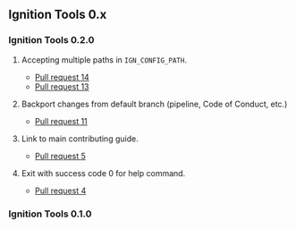## Ignition Tools 0.x

### Ignition Tools 0.2.0

1.  Accepting multiple paths in `IGN_CONFIG_PATH`.
    * [Pull request 14](https://bitbucket.org/ignitionrobotics/ign-tools/pull-requests/14)
    * [Pull request 13](https://bitbucket.org/ignitionrobotics/ign-tools/pull-requests/13)

1.  Backport changes from default branch (pipeline, Code of Conduct, etc.)
    * [Pull request 11](https://bitbucket.org/ignitionrobotics/ign-tools/pull-requests/11)

1.  Link to main contributing guide.
    * [Pull request 5](https://bitbucket.org/ignitionrobotics/ign-tools/pull-requests/5)

1.  Exit with success code 0 for help command.
    * [Pull request 4](https://bitbucket.org/ignitionrobotics/ign-tools/pull-requests/4)

### Ignition Tools 0.1.0

